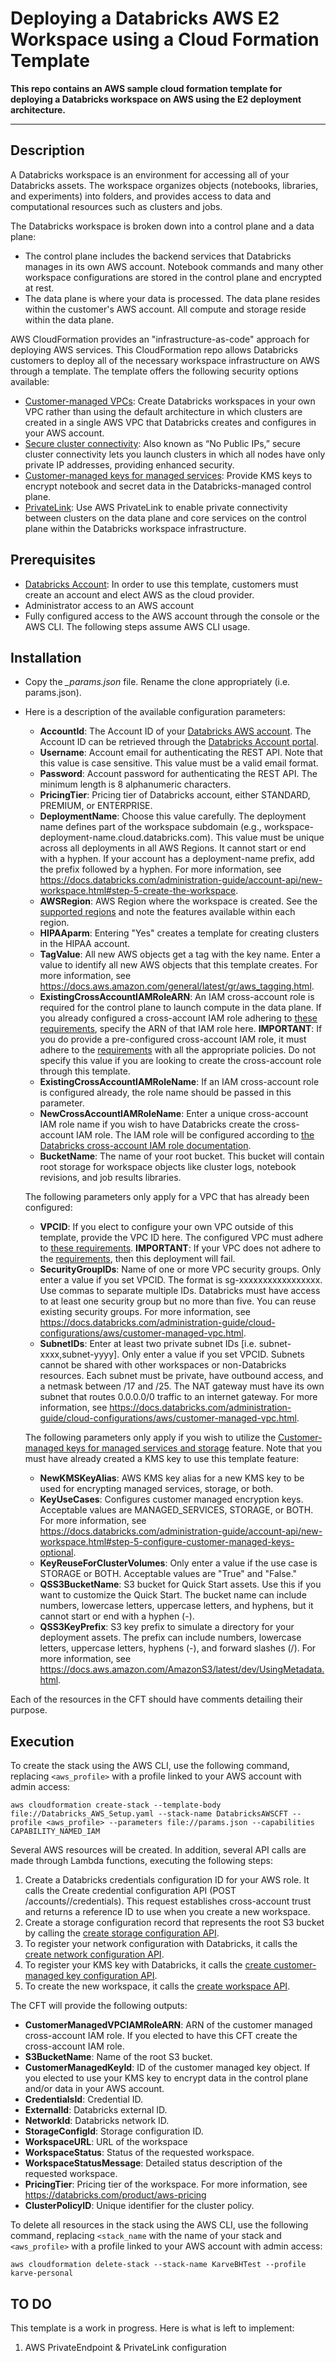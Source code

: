 # Deploying a Databricks AWS E2 Workspace using a Cloud Formation Template

__This repo contains an AWS sample cloud formation template for deploying a Databricks workspace on AWS using the E2 deployment architecture.__

---
## Description

A Databricks workspace is an environment for accessing all of your Databricks assets. The workspace organizes objects (notebooks, libraries, and experiments) into folders, and provides access to data and computational resources such as clusters and jobs.

The Databricks workspace is broken down into a control plane and a data plane:  

  * The control plane includes the backend services that Databricks manages in its own AWS account. Notebook commands and many other workspace configurations are stored in the control plane and encrypted at rest.
  * The data plane is where your data is processed.  The data plane resides within the customer's AWS account.  All compute and storage reside within the data plane.

AWS CloudFormation provides an "infrastructure-as-code" approach for deploying AWS services.  This CloudFormation repo allows Databricks customers to deploy all of the necessary workspace infrastructure on AWS through a template.  The template offers the following security options available:

  * [Customer-managed VPCs](https://docs.databricks.com/administration-guide/cloud-configurations/aws/customer-managed-vpc.html): Create Databricks workspaces in your own VPC rather than using the default architecture in which clusters are created in a single AWS VPC that Databricks creates and configures in your AWS account.
  * [Secure cluster connectivity](https://docs.databricks.com/security/secure-cluster-connectivity.html): Also known as “No Public IPs,” secure cluster connectivity lets you launch clusters in which all nodes have only private IP addresses, providing enhanced security.
  * [Customer-managed keys for managed services](https://docs.databricks.com/security/keys/customer-managed-keys-managed-services-aws.html): Provide KMS keys to encrypt notebook and secret data in the Databricks-managed control plane.
  * [PrivateLink](https://docs.databricks.com/administration-guide/cloud-configurations/aws/privatelink.html): Use AWS PrivateLink to enable private connectivity between clusters on the data plane and core services on the control plane within the Databricks workspace infrastructure.

## Prerequisites

  * [Databricks Account](https://accounts.cloud.databricks.com/login):  In order to use this template, customers must create an account and elect AWS as the cloud provider.
  * Administrator access to an AWS account
  * Fully configured access to the AWS account through the console or the AWS CLI.  The following steps assume AWS CLI usage.

## Installation

  * Copy the *_params.json* file.  Rename the clone appropriately (i.e. params.json).
  * Here is a description of the available configuration parameters:
    * __AccountId__: The Account ID of your [Databricks AWS account](https://accounts.cloud.databricks.com).  The Account ID can be retrieved through the [Databricks Account portal](https://accounts.cloud.databricks.com).
    * __Username__: Account email for authenticating the REST API. Note that this value is case sensitive.  This value must be a valid email format.  
    * __Password__: Account password for authenticating the REST API. The minimum length is 8 alphanumeric characters.
    * __PricingTier__: Pricing tier of Databricks account, either STANDARD, PREMIUM, or ENTERPRISE.
    * __DeploymentName__: Choose this value carefully. The deployment name defines part of the workspace subdomain (e.g., workspace-deployment-name.cloud.databricks.com). This value must be unique across all deployments in all AWS Regions. It cannot start or end with a hyphen. If your account has a deployment-name prefix, add the prefix followed by a hyphen. For more information, see https://docs.databricks.com/administration-guide/account-api/new-workspace.html#step-5-create-the-workspace.
    * __AWSRegion__: AWS Region where the workspace is created. See the [supported regions](https://docs.databricks.com/administration-guide/cloud-configurations/aws/regions.html) and note the features available within each region.
    * __HIPAAparm__: Entering "Yes" creates a template for creating clusters in the HIPAA account.
    * __TagValue__: All new AWS objects get a tag with the key name. Enter a value to identify all new AWS objects that this template creates. For more information, see https://docs.aws.amazon.com/general/latest/gr/aws_tagging.html.
    * __ExistingCrossAccountIAMRoleARN__: An IAM cross-account role is required for the control plane to launch compute in the data plane.  If you already configured a cross-account IAM role adhering to [these requirements](https://docs.databricks.com/administration-guide/account-api/iam-role.html), specify the ARN of that IAM role here.  __IMPORTANT__: If you do provide a pre-configured cross-account IAM role, it must adhere to the [requirements](https://docs.databricks.com/administration-guide/account-api/iam-role.html) with all the appropriate policies.  Do not specify this value if you are looking to create the cross-account role through this template.
    * __ExistingCrossAccountIAMRoleName__: If an IAM cross-account role is configured already, the role name should be passed in this parameter.
    * __NewCrossAccountIAMRoleName__: Enter a unique cross-account IAM role name if you wish to have Databricks create the cross-account IAM role.  The IAM role will be configured according to [the Databricks cross-account IAM role documentation](https://docs.databricks.com/administration-guide/account-api/iam-role.html).
    * __BucketName__: The name of your root bucket.  This bucket will contain root storage for workspace objects like cluster logs, notebook revisions, and job results libraries.

    The following parameters only apply for a VPC that has already been configured:

    * __VPCID__: If you elect to configure your own VPC outside of this template, provide the VPC ID here.  The configured VPC must adhere to [these requirements](https://docs.databricks.com/administration-guide/cloud-configurations/aws/customer-managed-vpc.html).  __IMPORTANT__: If your VPC does not adhere to the [requirements](https://docs.databricks.com/administration-guide/cloud-configurations/aws/customer-managed-vpc.html), then this deployment will fail.
    * __SecurityGroupIDs__: Name of one or more VPC security groups. Only enter a value if you set VPCID. The format is sg-xxxxxxxxxxxxxxxxx. Use commas to separate multiple IDs. Databricks must have access to at least one security group but no more than five. You can reuse existing security groups. For more information, see https://docs.databricks.com/administration-guide/cloud-configurations/aws/customer-managed-vpc.html.
    * __SubnetIDs__: Enter at least two private subnet IDs [i.e. subnet-xxxx,subnet-yyyy]. Only enter a value if you set VPCID. Subnets cannot be shared with other workspaces or non-Databricks resources. Each subnet must be private, have outbound access, and a netmask between /17 and /25. The NAT gateway must have its own subnet that routes 0.0.0.0/0 traffic to an internet gateway. For more information, see https://docs.databricks.com/administration-guide/cloud-configurations/aws/customer-managed-vpc.html.
    
    The following parameters only apply if you wish to utilize the [Customer-managed keys for managed services and storage](https://docs.databricks.com/security/keys/customer-managed-keys-managed-services-aws.html) feature.  Note that you must have already created a KMS key to use this template feature:

    * __NewKMSKeyAlias__: AWS KMS key alias for a new KMS key to be used for encrypting managed services, storage, or both.
    * __KeyUseCases__: Configures customer managed encryption keys. Acceptable values are MANAGED_SERVICES, STORAGE, or BOTH. For more information, see https://docs.databricks.com/administration-guide/account-api/new-workspace.html#step-5-configure-customer-managed-keys-optional.
    * __KeyReuseForClusterVolumes__: Only enter a value if the use case is STORAGE or BOTH. Acceptable values are "True" and "False."  
    * __QSS3BucketName__: S3 bucket for Quick Start assets. Use this if you want to customize the Quick Start. The bucket name can include numbers, lowercase letters, uppercase letters, and hyphens, but it cannot start or end with a hyphen (-).
    * __QSS3KeyPrefix__: S3 key prefix to simulate a directory for your deployment assets.  The prefix can include numbers, lowercase letters, uppercase letters, hyphens (-), and forward slashes (/). For more information, see https://docs.aws.amazon.com/AmazonS3/latest/dev/UsingMetadata.html.

Each of the resources in the CFT should have comments detailing their purpose.

## Execution

To create the stack using the AWS CLI, use the following command, replacing `<aws_profile>` with a profile linked to your AWS account with admin access:

`aws cloudformation create-stack --template-body file://Databricks_AWS_Setup.yaml --stack-name DatabricksAWSCFT --profile <aws_profile> --parameters file://params.json --capabilities CAPABILITY_NAMED_IAM`

Several AWS resources will be created.  In addition, several API calls are made through Lambda functions, executing the following steps:

  1. Create a Databricks credentials configuration ID for your AWS role. It calls the Create credential configuration API (POST /accounts/<accountId>/credentials). This request establishes cross-account trust and returns a reference ID to use when you create a new workspace.
  2. Create a storage configuration record that represents the root S3 bucket by calling the [create storage configuration API](https://docs.databricks.com/dev-tools/api/latest/account.html#operation/create-storage-config).
  3. To register your network configuration with Databricks, it calls the [create network configuration API](https://docs.databricks.com/dev-tools/api/latest/account.html#operation/create-network-config).
  4. To register your KMS key with Databricks, it calls the [create customer-managed key configuration API](https://docs.databricks.com/dev-tools/api/latest/account.html#operation/create-notebook-key-config).
  5. To create the new workspace, it calls the [create workspace API](https://docs.databricks.com/dev-tools/api/latest/account.html#operation/create-workspace).

The CFT will provide the following outputs:

  * __CustomerManagedVPCIAMRoleARN__: ARN of the customer managed cross-account IAM role.  If you elected to have this CFT create the cross-account IAM role.
  * __S3BucketName__: Name of the root S3 bucket.
  * __CustomerManagedKeyId__: ID of the customer managed key object.  If you elected to use your KMS key to encrypt data in the control plane and/or data in your AWS account.
  * __CredentialsId__: Credential ID.
  * __ExternalId__: Databricks external ID.
  * __NetworkId__: Databricks network ID.
  * __StorageConfigId__: Storage configuration ID.
  * __WorkspaceURL__: URL of the workspace
  * __WorkspaceStatus__: Status of the requested workspace.
  * __WorkspaceStatusMessage__: Detailed status description of the requested workspace.
  * __PricingTier__: Pricing tier of the workspace. For more information, see https://databricks.com/product/aws-pricing
  * __ClusterPolicyID__: Unique identifier for the cluster policy.

To delete all resources in the stack using the AWS CLI, use the following command, replacing `<stack_name` with the name of your stack and `<aws_profile>` with a profile linked to your AWS account with admin access:

`aws cloudformation delete-stack --stack-name KarveBHTest --profile karve-personal`

## TO DO

This template is a work in progress.  Here is what is left to implement:

  1. AWS PrivateEndpoint & PrivateLink configuration

